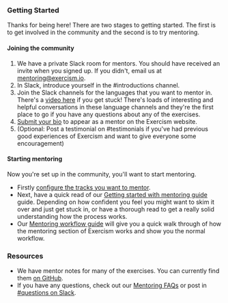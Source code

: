 ### Getting Started

Thanks for being here! There are two stages to getting started. The first is to get involved in the community and the second is to try mentoring.

#### Joining the community

1) We have a private Slack room for mentors. You should have received an invite when you signed up. If you didn't, email us at [mentoring@exercism.io](mentoring@exercism.io).
2) In Slack, introduce yourself in the #introductions channel.
3) Join the Slack channels for the languages that you want to mentor in. There's a [video here](http://recordit.co/96ONu2RR8Q) if you get stuck! There's loads of interesting and helpful conversations in these language channels and they're the first place to go if you have any questions about any of the exercises.
4) [Submit your bio](https://github.com/exercism/website-copy/blob/master/mentors/README.md#mentors) to appear as a mentor on the Exercism website.
5) (Optional: Post a testimonial on #testimonials if you've had previous good experiences of Exercism and want to give everyone some encouragement)

#### Starting mentoring

Now you're set up in the community, you'll want to start mentoring.

- Firstly [configure the tracks you want to mentor](https://exercism.io/mentor/configure).
- Next, have a quick read of our [Getting started with mentoring guide](https://exercism.io/mentoring-getting-started) guide. Depending on how confident you feel you might want to skim it over and just get stuck in, or have a thorough read to get a really solid understanding how the process works.
- Our [Mentoring workflow guide](https://exercism.io/mentoring-workflow) will give you a quick walk through of how the mentoring section of Exercism works and show you the normal workflow.

### Resources
- We have mentor notes for many of the exercises. You can currently find them [on GitHub](https://github.com/exercism/mentors/tree/master/tracks).
- If you have any questions, check out our [Mentoring FAQs](https://exercism.io/mentoring-faqs) or post in [#questions on Slack](https://exercism-team.slack.com/messages/CAQP7JL3T).
